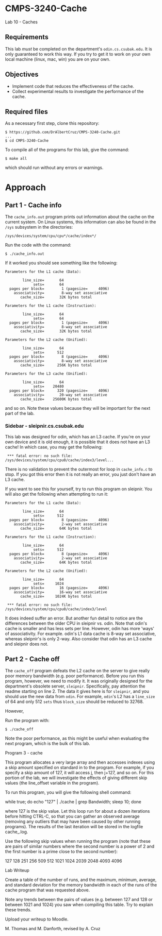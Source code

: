 # CMPS-3240-Cache

Lab 10 - Caches

## Requirements

This lab *must* be completed on the department's `odin.cs.csubak.edu`. It is only guaranteed to work this way. If you try to get it to work on your own local machine (linux, mac, win) you are on your own.

## Objectives

* Implement code that reduces the effectiveness of the cache.
* Collect experimental results to investigate the performance of the cache.

## Required files

As a necessary first step, clone this repository:

```shell
$ https://github.com/DrAlbertCruz/CMPS-3240-Cache.git
...
$ cd CMPS-3240-Cache
```
To compile all of the programs for this lab, give the command:

```shell
$ make all
```

which should run without any errors or warnings.

# Approach

## Part 1 - Cache info

The `cache_info.out` program prints out information about the cache on the current system. On Linux systems, this information can also be found in the `/sys` subsystem in the directories:

```
/sys/devices/system/cpu/cpu*/cache/index*/
```

Run the code with the command:

```shell
$ ./cache_info.out
```

If it worked you should see something like the following:

```
Parameters for the L1 cache (Data):

        line_size=       64
             sets=       64
  pages per block=        1 (pagesize=     4096)
    associativity=        8-way set associative
       cache_size=       32K bytes total

Parameters for the L1 cache (Instruction):

        line_size=       64
             sets=       64
  pages per block=        1 (pagesize=     4096)
    associativity=        8-way set associative
       cache_size=       32K bytes total

Parameters for the L2 cache (Unified):

        line_size=       64
             sets=      512
  pages per block=        8 (pagesize=     4096)
    associativity=        8-way set associative
       cache_size=      256K bytes total

Parameters for the L3 cache (Unified):

        line_size=       64
             sets=    20480
  pages per block=      320 (pagesize=     4096)
    associativity=       20-way set associative
       cache_size=    25600K bytes total
``` 

and so on. Note these values because they will be important for the next part of the lab.

### Sidebar - sleipnir.cs.csubak.edu

This lab was designed for odin, which has an L3 cache. If you're on your own device and it is old enough, it is possible that it does not have an L3 cache! In which case, you may get the following:

```shell
 *** fatal error: no such file: /sys/devices/system/cpu/cpu0/cache/index3/level...
 ```
 
There is no validation to prevent the outermost for loop in `cache_info.c` to stop. If you got this error then it is not really an error, you just don't have an L3 cache. 

If you want to see this for yourself, try to run this program on sleipnir. You will also get the following when attempting to run it:

```shell
Parameters for the L1 cache (Data):

        line_size=       64
             sets=      512
  pages per block=        8 (pagesize=     4096)
    associativity=        2-way set associative
       cache_size=       64K bytes total

Parameters for the L1 cache (Instruction):

        line_size=       64
             sets=      512
  pages per block=        8 (pagesize=     4096)
    associativity=        2-way set associative
       cache_size=       64K bytes total

Parameters for the L2 cache (Unified):

        line_size=       64
             sets=     1024
  pages per block=       16 (pagesize=     4096)
    associativity=       16-way set associative
       cache_size=     1024K bytes total

 *** fatal error: no such file: /sys/devices/system/cpu/cpu0/cache/index3/level
 ```
 
It does indeed suffer an error. But another fun detail to notice are the differences between the older CPU in sleipnir vs. odin. Note that odin's cache is smaller and has less sets per line. However, odin has more 'ways' of associativity. For example. odin's L1 data cache is 8-way set associative, whereas sleipnir's is only 2-way. Also consider that odin has an L3 cache and sleipnir does not.

## Part 2 - Cache off

The `cache_off` program defeats the L2 cache on the server to give really poor memory bandwidth (e.g. poor performance). Before you run this program, however, we need to modify it. It was originally designed for the department's obsolete server, `sleipnir`. Specifically, pay attention the readme starting on line 2. The data it gives here is for `sleipnir`, and you should use the new data from `odin`. For example, `odin`'s L2 has a `line_size` of 64 and only 512 `sets` thus `block_size` should be reduced to 32768.

However, 

Run the program with:

```shell
$ ./cache_off
```

Note the poor performance, as this might be useful when evaluating the next program, which is the bulk of this lab.

Program 3 - cache

This program allocates a very large array and then accesses indexes using a skip amount specified on standard in to the program. For example, if you specify a skip amount of 127, it will access j, then j+127, and so on. For this portion of the lab, we will investigate the effects of giving different skip values (the line_offset variable in the program).

To run this program, you will give the following shell command:

while true; do echo "127" | ./cache | grep Bandwidth; sleep 10; done

where 127 is the skip value. Let this loop run for about a dozen iterations before hitting CTRL-C, so that you can gather an observed average (removing any outliers that may have been caused by other running programs). The results of the last iteration will be stored in the logfile cache_<skipValue>.log.

Use the following skip values when running the program (note that these are pairs of similar numbers where the second number is a power of 2 and the first number is a prime close to the second number):

127 128 251 256 509 512 1021 1024 2039 2048 4093 4096

Lab Writeup

Create a table of the number of runs, and the maximum, minimum, average, and standard deviation for the memory bandwidth in each of the runs of the cache program that was requested above.

Note any trends between the pairs of values (e.g. between 127 and 128 or between 1021 and 1024) you saw when compiling this table. Try to explain these trends.

Upload your writeup to Moodle.

M. Thomas and M. Danforth, revised by A. Cruz
